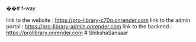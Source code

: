 ��#   f - w a y 

link to the website : https://pro-library-c70q.onrender.com
link to the admin portal : https://pro-library-admin.onrender.com
link to the backend : https://prolibrary.onrender.com
 
 
#   S h i k s h a S a n s a a r  
 